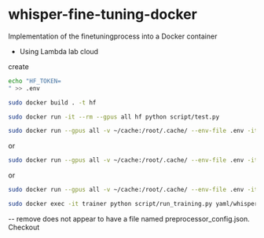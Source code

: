 # whisper-fine-tuning-docker
Implementation of the finetuningprocess into a Docker container

* Using Lambda lab cloud


create
```bash
echo "HF_TOKEN=
" >> .env
```

```bash
sudo docker build . -t hf
```

```bash
sudo docker run -it --rm --gpus all hf python script/test.py
```

```bash
sudo docker run --gpus all -v ~/cache:/root/.cache/ --env-file .env -it --rm --name trainer hf python script/run_training.py yaml/whisper-params.yaml
```

or 

```bash
sudo docker run --gpus all -v ~/cache:/root/.cache/ --env-file .env -it --rm --name trainer -d hf bash
```

or 

```bash
sudo docker run --gpus all -v ~/cache:/root/.cache/ --env-file .env -it --rm --name trainer hf python script/run_training_track_with_mlflow.py yaml/whisper-params.yaml

```

```bash
sudo docker exec -it trainer python script/run_training.py yaml/whisper-params.yaml
```


-- remove
does not appear to have a file named preprocessor_config.json. Checkout